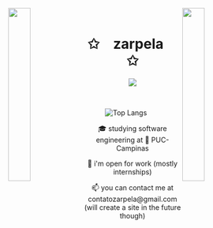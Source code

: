 <img align="left" src="https://user-images.githubusercontent.com/65187002/144930161-2f783401-8d27-4fdf-a2f7-cc0ba32f1f1f.gif" width="30%" style="display:inline;"><img align="right" src="https://user-images.githubusercontent.com/65187002/144930161-2f783401-8d27-4fdf-a2f7-cc0ba32f1f1f.gif" width="30%" style="display:inline;">
<br>
<p align="center">
    <h1 align="center">✩&emsp;zarpela&emsp;✩</h1>
</p>
<p align="center">
    <img src="https://readme-typing-svg.herokuapp.com/?lines=Welcome+to+my+profile!;Have+a+look+around!&font=Fira%20Code&color=%23D62F79&center=true&width=280&height=50">
</p>
<br>


&emsp;&emsp;&emsp;![Top Langs](https://github-readme-stats.vercel.app/api/top-langs/?username=zarpela&layout=compact&theme=dracula&hide=cmake)


<p align="center">
🎓 studying software engineering at 📍 PUC-Campinas
</p>

<p align="center">
👯 i'm open for work (mostly internships)
</p>
<p align="center">
📫 you can contact me at contatozarpela@gmail.com
(will create a site in the future though)
</p>
